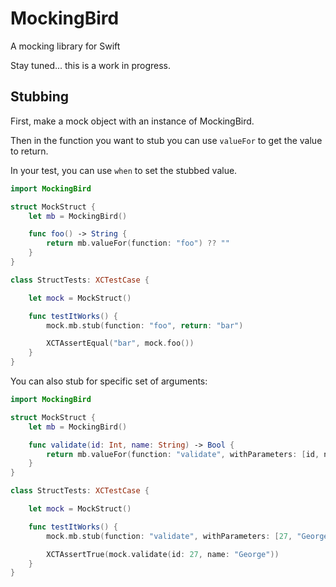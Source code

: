 # MockingBird

A mocking library for Swift

Stay tuned... this is a work in progress.

## Stubbing

First, make a mock object with an instance of MockingBird.

Then in the function you want to stub you can use `valueFor` to get the value to return.

In your test, you can use `when` to set the stubbed value.

```swift
import MockingBird

struct MockStruct {
    let mb = MockingBird()

    func foo() -> String {
        return mb.valueFor(function: "foo") ?? ""
    }
}

class StructTests: XCTestCase {

    let mock = MockStruct()

    func testItWorks() {
        mock.mb.stub(function: "foo", return: "bar")

        XCTAssertEqual("bar", mock.foo())
    }
}

```
You can also stub for specific set of arguments:

```swift
import MockingBird

struct MockStruct {
    let mb = MockingBird()

    func validate(id: Int, name: String) -> Bool {
        return mb.valueFor(function: "validate", withParameters: [id, name]) ?? false
    }
}

class StructTests: XCTestCase {

    let mock = MockStruct()

    func testItWorks() {
        mock.mb.stub(function: "validate", withParameters: [27, "George"], return: true)

        XCTAssertTrue(mock.validate(id: 27, name: "George"))
    }
}
```
